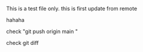 This is a test file only.
this is first update from remote


hahaha

check "git push origin main  "


check git diff

